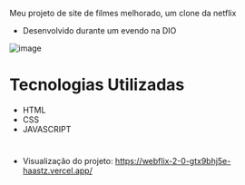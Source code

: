 
Meu projeto de site de filmes melhorado, um clone da netflix

* Desenvolvido durante um evendo na DIO

![image](https://user-images.githubusercontent.com/102103337/213956711-42dc58cf-f231-435e-8938-75f083edac31.png)

# Tecnologias Utilizadas
* HTML
* CSS
* JAVASCRIPT

#
* Visualização do projeto: https://webflix-2-0-gtx9bhj5e-haastz.vercel.app/
